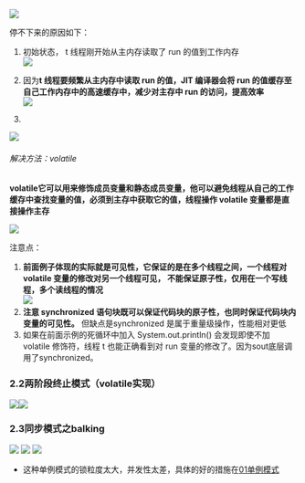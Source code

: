 ![](assets/02可见性/file-20250912170733801.png)

停不下来的原因如下：  

1. 初始状态， t 线程刚开始从主内存读取了 run 的值到工作内存   
![](assets/02可见性/file-20250912171016948.png)

2. 因为**t 线程要频繁从主内存中读取 run 的值，JIT 编译器会将 run 的值缓存至自己工作内存中的高速缓存中，减少对主存中 run 的访问，提高效率**   
![](assets/02可见性/file-20250912171058028.png)

3.   
![](assets/02可见性/file-20250912171124580.png)

###### 解决方法：volatile
**volatile它可以用来修饰成员变量和静态成员变量，他可以避免线程从自己的工作缓存中查找变量的值，必须到主存中获取它的值，线程操作 volatile 变量都是直接操作主存**

![](assets/02可见性/file-20250912171512711.png)

注意点：
1. **前面例子体现的实际就是可见性，它保证的是在多个线程之间，一个线程对 volatile 变量的修改对另一个线程可见， 不能保证原子性，仅用在一个写线程，多个读线程的情况**   
	![](assets/02可见性/file-20250912171744070.png)
2. **注意 synchronized 语句块既可以保证代码块的原子性，也同时保证代码块内变量的可见性。** 但缺点是synchronized 是属于重量级操作，性能相对更低
3. 如果在前面示例的死循环中加入 System.out.println() 会发现即使不加 volatile 修饰符，线程 t 也能正确看到对 run 变量的修改了。因为sout底层调用了synchronized。

### 2.2两阶段终止模式（volatile实现）

![](assets/02可见性/file-20250912172507760.png)![](assets/02可见性/file-20250912172524880.png)


### 2.3同步模式之balking
![](assets/02可见性/file-20250912172912646.png)
![](assets/02可见性/file-20250912173205866.png)
![](assets/02可见性/file-20250912173249541.png)
* 这种单例模式的锁粒度太大，并发性太差，具体的好的措施在[01单例模式](../../设计模式/01单例模式.md)
